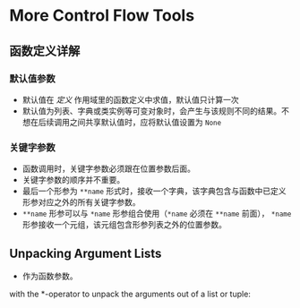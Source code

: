 
# More Control Flow Tools



## 函数定义详解
### 默认值参数
- 默认值在 *定义* 作用域里的函数定义中求值，默认值只计算一次
- 默认值为列表、字典或类实例等可变对象时，会产生与该规则不同的结果。不想在后续调用之间共享默认值时，应将默认值设置为 `None`

### 关键字参数
- 函数调用时，关键字参数必须跟在位置参数后面。
- 关键字参数的顺序并不重要。
- 最后一个形参为 `**name` 形式时，接收一个字典，该字典包含与函数中已定义形参对应之外的所有关键字参数。
- `**name` 形参可以与 `*name` 形参组合使用（`*name` 必须在 `**name` 前面）， `*name` 形参接收一个元组，该元组包含形参列表之外的位置参数。

## Unpacking Argument Lists
- 作为函数参数。

with the *-operator to unpack the arguments out of a list or tuple: